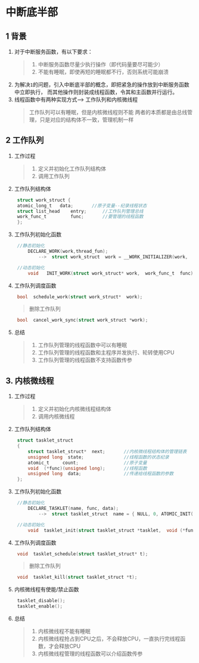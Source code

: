 <!--
 * @Description: In User Settings Edit
 * @Author: your name
 * @Date: 2019-09-18 20:50:34
 * @LastEditTime: 2019-09-19 13:13:32
 * @LastEditors: Please set LastEditors
 -->
# 中断底半部
## 1 背景
1. 对于中断服务函数，有以下要求：
   >1. 中断服务函数尽量少执行操作（即代码量要尽可能少）
   >2. 不能有睡眠，即使再短的睡眠都不行，否则系统可能崩溃
2. 为解决`1`的问题，引入中断底半部的概念，即把紧急的操作放到中断服务函数中立即执行，  而其他操作则封装成线程函数，令其和主函数并行运行。
3. 线程函数中有两种实现方式--> 工作队列和内核微线程  
   >工作队列可以有睡眠，但是内核微线程则不能
   >两者的本质都是由总线管理，只是对应的结构体不一致，管理机制一样

## 2 工作队列
1. 工作过程
   >1. 定义并初始化工作队列结构体  
   >2. 调用工作队列
2. 工作队列结构体  
   ```c
    struct work_struct {
	atomic_long_t  	data;		//原子变量--纪录线程状态
	struct list_head  	entry;		//工作队列管理总线
	work_func_t 		func;		//要管理的线程函数
    };
   ```
3. 工作队列初始化函数
   ```c
    //静态初始化  
        DECLARE_WORK(work,thread_fun);
            -->  struct work_struct  work = __WORK_INITIALIZER(work,  thread_fun)

    //动态初始化  
        void   INIT_WORK(struct work_struct* work,  work_func_t  func);
   ```
4. 工作队列调度函数  
   ```c
    bool  schedule_work(struct work_struct*  work);
   ```
   > 删除工作队列
   ```c
    bool  cancel_work_sync(struct work_struct *work);
   ```
5. 总结
   > 1. 工作队列管理的线程函数中可以有睡眠  
   > 2. 工作队列管理的线程函数和主程序并发执行、轮转使用CPU  
   > 3. 工作队列管理的线程函数不支持函数传参  

## 3. 内核微线程
1. 工作过程
   >1. 定义并初始化内核微线程结构体  
   >2. 调用内核微线程
2. 工作队列结构体  
   ```c
    struct tasklet_struct
    {
    	struct tasklet_struct*  next;		//内核微线程结构体的管理链表
    	unsigned long  state;			    //线程函数的状态纪录
    	atomic_t     count;			        //原子变量
    	void  (*func)(unsigned long);	    //线程函数
    	unsigned long  data;			    //传递给线程函数的参数	
    };
   ```
3. 工作队列初始化函数
   ```c
    //静态初始化  
        DECLARE_TASKLET(name, func, data);
            -->  struct tasklet_struct  name = { NULL, 0, ATOMIC_INIT(0), func, data }

    //动态初始化  
        void  tasklet_init(struct tasklet_struct *tasklet,  void (*func)(unsigned long),  unsigned long data);
   ```
4. 工作队列调度函数  
   ```c
    void  tasklet_schedule(struct tasklet_struct* t);
   ```
   > 删除工作队列
   ```c
    void  tasklet_kill(struct tasklet_struct *t);
   ```
5. 内核微线程有使能/禁止函数
   ```c
    tasklet_disable();  
    tasklet_enable();
   ```

6. 总结
   > 1. 内核微线程不能有睡眠  
   > 2. 内核微线程抢占到CPU之后，不会释放CPU，一直执行完线程函数，才会释放CPU  
   > 3. 内核微线程管理的线程函数可以介绍函数传参  



